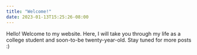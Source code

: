 ```yaml
---
title: "Welcome!"
date: 2023-01-13T15:25:26-08:00
---
```


Hello! Welcome to my website. Here, I will take you through my life as a college student and soon-to-be twenty-year-old. Stay tuned for more posts :)
